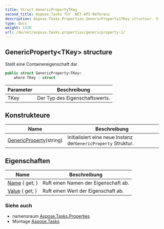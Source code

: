 ```yaml
---
title: Struct GenericPropertyTKey
second_title: Aspose.Tasks für .NET-API-Referenz
description: Aspose.Tasks.Properties.GenericProperty1TKey structuur. Stellt eine Containereigenschaft dar.
type: docs
weight: 1320
url: /de/net/aspose.tasks.properties/genericproperty-1/
---
```

## GenericProperty&lt;TKey&gt; structure

Stellt eine Containereigenschaft dar.

```csharp
public struct GenericProperty<TKey>
    where TKey : struct
```

| Parameter | Beschreibung |
| --- | --- |
| TKey | Der Typ des Eigenschaftswerts. |

## Konstrukteure

| Name | Beschreibung |
| --- | --- |
| [GenericProperty](genericproperty/)(string) | Initialisiert eine neue Instanz der`GenericProperty` Struktur. |

## Eigenschaften

| Name | Beschreibung |
| --- | --- |
| [Name](../../aspose.tasks.properties/genericproperty-1/name/) { get; } | Ruft einen Namen der Eigenschaft ab. |
| [Value](../../aspose.tasks.properties/genericproperty-1/value/) { get; } | Ruft einen Wert der Eigenschaft ab. |

### Siehe auch

* namensraum [Aspose.Tasks.Properties](../../aspose.tasks.properties/)
* Montage [Aspose.Tasks](../../)


